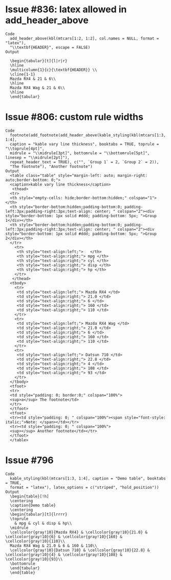 # Issue #836:  latex allowed in add_header_above

    Code
      add_header_above(kbl(mtcars[1:2, 1:2], col.names = NULL, format = "latex"),
      "\\textbf{HEADER}", escape = FALSE)
    Output
      
      \begin{tabular}[t]{l|r|r}
      \hline
      \multicolumn{1}{c}{\textbf{HEADER}} \\
      \cline{1-1}
      Mazda RX4 & 21 & 6\\
      \hline
      Mazda RX4 Wag & 21 & 6\\
      \hline
      \end{tabular}

# Issue #806: custom rule widths

    Code
      footnote(add_footnote(add_header_above(kable_styling(kbl(mtcars[1:3, 1:4],
      caption = "kable vary line thickness", booktabs = TRUE, toprule = "\\toprule[4pt]",
      midrule = "\\midrule[3pt]", bottomrule = "\\bottomrule[5pt]", linesep = "\\midrule[2pt]"),
      repeat_header_text = TRUE), c("", `Group 1` = 2, `Group 2` = 2)),
      "The footnote"), "Another footnote")
    Output
      <table class="table" style="margin-left: auto; margin-right: auto;border-bottom: 0;">
      <caption>kable vary line thickness</caption>
       <thead>
      <tr>
      <th style="empty-cells: hide;border-bottom:hidden;" colspan="1"></th>
      <th style="border-bottom:hidden;padding-bottom:0; padding-left:3px;padding-right:3px;text-align: center; " colspan="2"><div style="border-bottom: 1px solid #ddd; padding-bottom: 5px; ">Group 1</div></th>
      <th style="border-bottom:hidden;padding-bottom:0; padding-left:3px;padding-right:3px;text-align: center; " colspan="2"><div style="border-bottom: 1px solid #ddd; padding-bottom: 5px; ">Group 2</div></th>
      </tr>
        <tr>
         <th style="text-align:left;">   </th>
         <th style="text-align:right;"> mpg </th>
         <th style="text-align:right;"> cyl </th>
         <th style="text-align:right;"> disp </th>
         <th style="text-align:right;"> hp </th>
        </tr>
       </thead>
      <tbody>
        <tr>
         <td style="text-align:left;"> Mazda RX4 </td>
         <td style="text-align:right;"> 21.0 </td>
         <td style="text-align:right;"> 6 </td>
         <td style="text-align:right;"> 160 </td>
         <td style="text-align:right;"> 110 </td>
        </tr>
        <tr>
         <td style="text-align:left;"> Mazda RX4 Wag </td>
         <td style="text-align:right;"> 21.0 </td>
         <td style="text-align:right;"> 6 </td>
         <td style="text-align:right;"> 160 </td>
         <td style="text-align:right;"> 110 </td>
        </tr>
        <tr>
         <td style="text-align:left;"> Datsun 710 </td>
         <td style="text-align:right;"> 22.8 </td>
         <td style="text-align:right;"> 4 </td>
         <td style="text-align:right;"> 108 </td>
         <td style="text-align:right;"> 93 </td>
        </tr>
      </tbody>
      <tfoot>
      <tr>
      <td style="padding: 0; border:0;" colspan="100%">
      <sup>a</sup> The footnote</td>
      </tr>
      </tfoot>
      <tfoot>
      <tr><td style="padding: 0; " colspan="100%"><span style="font-style: italic;">Note: </span></td></tr>
      <tr><td style="padding: 0; " colspan="100%">
      <sup></sup> Another footnote</td></tr>
      </tfoot>
      </table>

# Issue #796

    Code
      kable_styling(kbl(mtcars[1:3, 1:4], caption = "Demo table", booktabs = TRUE,
      format = "latex"), latex_options = c("striped", "hold_position"))
    Output
      \begin{table}[!h]
      \centering
      \caption{Demo table}
      \centering
      \begin{tabular}[t]{lrrrr}
      \toprule
        & mpg & cyl & disp & hp\\
      \midrule
      \cellcolor{gray!10}{Mazda RX4} & \cellcolor{gray!10}{21.0} & \cellcolor{gray!10}{6} & \cellcolor{gray!10}{160} & \cellcolor{gray!10}{110}\\
      Mazda RX4 Wag & 21.0 & 6 & 160 & 110\\
      \cellcolor{gray!10}{Datsun 710} & \cellcolor{gray!10}{22.8} & \cellcolor{gray!10}{4} & \cellcolor{gray!10}{108} & \cellcolor{gray!10}{93}\\
      \bottomrule
      \end{tabular}
      \end{table}

